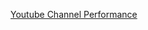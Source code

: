 [Youtube Channel Performance](https://public.tableau.com/app/profile/santhosh.vanamala/viz/YoutubeChannelPerformance/YTChannelPerformance?publish=yes)
